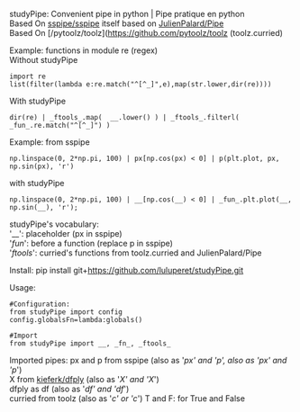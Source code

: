 studyPipe: Convenient pipe in python | Pipe pratique en python  
Based On [sspipe/sspipe](https://github.com/sspipe/sspipe)  itself based on  [JulienPalard/Pipe](https://github.com/JulienPalard/Pipe)  
Based On [/pytoolz/toolz](https://github.com/pytoolz/toolz (toolz.curried)

Example: functions in module re (regex)  
Without studyPipe

```
import re
list(filter(lambda e:re.match("^[^_]",e),map(str.lower,dir(re))))
```

With studyPipe
```
dir(re) | _ftools_.map(  __.lower() ) | _ftools_.filterl( _fun_.re.match("^[^_]") )
```

Example: from sspipe

```
np.linspace(0, 2*np.pi, 100) | px[np.cos(px) < 0] | p(plt.plot, px, np.sin(px), 'r')
```

with studyPipe

```
np.linspace(0, 2*np.pi, 100) | __[np.cos(__) < 0] | _fun_.plt.plot(__, np.sin(__), 'r');
```


studyPipe's vocabulary:  
'__': placeholder (px in sspipe)  
'_fun_': before a function (replace p in sspipe)  
'_ftools_': curried's functions from toolz.curried and JulienPalard/Pipe  

Install:
pip install git+https://github.com/luluperet/studyPipe.git


Usage:  
```
#Configuration:  
from studyPipe import config
config.globalsFn=lambda:globals()

#Import
from studyPipe import __, _fn_, _ftools_
```

Imported pipes:
px and p from sspipe (also as '_px' and '_p', also as 'px_' and 'p_')  
X from [kieferk/dfply](https://github.com/kieferk/dfply) (also as '_X' and 'X_')  
dfply as df (also as '_df' and 'df_')  
curried from toolz (also as '_c' or 'c_')
T and F: for True and False

